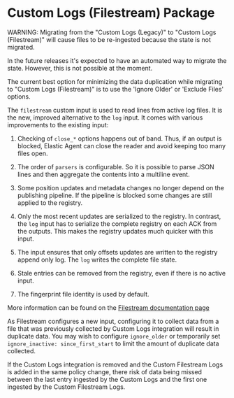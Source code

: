 # Custom Logs (Filestream) Package

WARNING: Migrating from the "Custom Logs (Legacy)" to "Custom Logs
(Filestream)" will cause files to be re-ingested because the state is not migrated.

In the future releases it's expected to have an automated way to migrate the state. However, this is not possible at the moment.

The current best option for minimizing the data duplication while migrating to "Custom Logs (Filestream)" is to use the 'Ignore Older' or 'Exclude Files' options.

The `filestream` custom input is used to read lines from active log files. It is the
new, improved alternative to the `log` input. It comes with various improvements
to the existing input:

1. Checking of `close_*` options happens out of band. Thus, if an output is blocked,
Elastic Agent can close the reader and avoid keeping too many files open.

2. The order of `parsers` is configurable. So it is possible to parse JSON lines and then
aggregate the contents into a multiline event.

3. Some position updates and metadata changes no longer depend on the publishing pipeline.
If the pipeline is blocked some changes are still applied to the registry.

4. Only the most recent updates are serialized to the registry. In contrast, the `log` input
has to serialize the complete registry on each ACK from the outputs. This makes the registry updates
much quicker with this input.

5. The input ensures that only offsets updates are written to the registry append only log.
The `log` writes the complete file state.

6. Stale entries can be removed from the registry, even if there is no active input.

7. The fingerprint file identity is used by default.

More information can be found on the [Filestream documentation page](https://www.elastic.co/guide/en/beats/filebeat/current/filebeat-input-filestream.html)

As Filestream configures a new input, configuring it to collect data
from a file that was previously collected by Custom Logs integration
will result in duplicate data. You may wish to configure
`ignore_older` or temporarily set `ignore_inactive: since_first_start`
to limit the amount of duplicate data collected.

If the Custom Logs integration is removed and the Custom Filestream
Logs is added in the same policy change, there risk of data being
missed between the last entry ingested by the Custom Logs and the
first one ingested by the Custom Filestream Logs.
